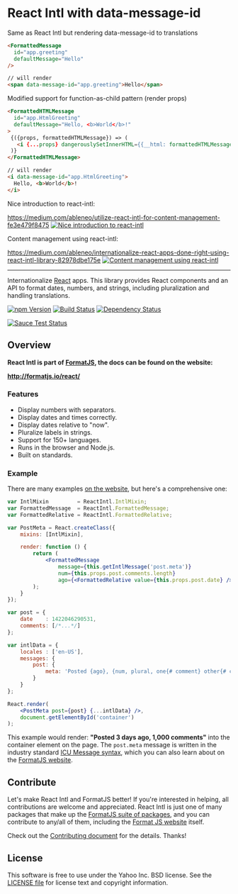 React Intl with data-message-id
==========

Same as React Intl but rendering data-message-id to translations
```html
<FormattedMessage 
  id="app.greeting" 
  defaultMessage="Hello" 
/>

// will render
<span data-message-id="app.greeting">Hello</span>
```

Modified support for function-as-child pattern (render props)
```html
<FormattedHTMLMessage 
  id="app.HtmlGreeting" 
  defaultMessage="Hello, <b>World</b>!"
>
 {({props, formattedHTMLMessage}) => (
   <i {...props} dangerouslySetInnerHTML={{__html: formattedHTMLMessage}} />
 )}
</FormattedHTMLMessage>

// will render
<i data-message-id="app.HtmlGreeting">
  Hello, <b>World</b>!
</i>
```

Nice introduction to react-intl:

https://medium.com/ableneo/utilize-react-intl-for-content-management-fe3e479f8475
[![Nice introduction to react-intl](https://cdn-images-1.medium.com/max/800/1*dykklO0pTf1Q66-tjeFceg.jpeg)](https://medium.com/ableneo/utilize-react-intl-for-content-management-fe3e479f8475)
 
Content management using react-intl:

https://medium.com/ableneo/internationalize-react-apps-done-right-using-react-intl-library-82978dbe175e
[![Content management using react-intl](https://cdn-images-1.medium.com/max/800/1*FF3RCZlMnHZ8rhACp-qJjg.jpeg)](https://medium.com/ableneo/internationalize-react-apps-done-right-using-react-intl-library-82978dbe175e)
 

-------

Internationalize [React][] apps. This library provides React components and an API to format dates, numbers, and strings, including pluralization and handling translations.

[![npm Version][npm-badge]][npm]
[![Build Status][travis-badge]][travis]
[![Dependency Status][david-badge]][david]

[![Sauce Test Status][sauce-badge]][sauce]

Overview
--------

**React Intl is part of [FormatJS][], the docs can be found on the website:**

**<http://formatjs.io/react/>**

### Features

- Display numbers with separators.
- Display dates and times correctly.
- Display dates relative to "now".
- Pluralize labels in strings.
- Support for 150+ languages.
- Runs in the browser and Node.js.
- Built on standards.

### Example

There are many examples [on the website][React Intl], but here's a comprehensive one:

```jsx
var IntlMixin         = ReactIntl.IntlMixin;
var FormattedMessage  = ReactIntl.FormattedMessage;
var FormattedRelative = ReactIntl.FormattedRelative;

var PostMeta = React.createClass({
    mixins: [IntlMixin],

    render: function () {
        return (
            <FormattedMessage
                message={this.getIntlMessage('post.meta')}
                num={this.props.post.comments.length}
                ago={<FormattedRelative value={this.props.post.date} />} />
        );
    }
});

var post = {
    date    : 1422046290531,
    comments: [/*...*/]
};

var intlData = {
    locales : ['en-US'],
    messages: {
        post: {
            meta: 'Posted {ago}, {num, plural, one{# comment} other{# comments}}'
        }
    }
};

React.render(
    <PostMeta post={post} {...intlData} />,
    document.getElementById('container')
);
```

This example would render: **"Posted 3 days ago, 1,000 comments"** into the container element on the page. The `post.meta` message is written in the industry standard [ICU Message syntax][], which you can also learn about on the [FormatJS website][FormatJS].

Contribute
---------

Let's make React Intl and FormatJS better! If you're interested in helping, all contributions are welcome and appreciated. React Intl is just one of many packages that make up the [FormatJS suite of packages][FormatJS GitHub], and you can contribute to any/all of them, including the [Format JS website][FormatJS] itself.

Check out the [Contributing document][CONTRIBUTING] for the details. Thanks!


License
-------

This software is free to use under the Yahoo Inc. BSD license.
See the [LICENSE file][] for license text and copyright information.


[React Intl]: http://formatjs.io/react/
[npm]: https://www.npmjs.org/package/react-intl
[npm-badge]: https://img.shields.io/npm/v/react-intl.svg?style=flat-square
[david]: https://david-dm.org/yahoo/react-intl
[david-badge]: https://img.shields.io/david/yahoo/react-intl.svg?style=flat-square
[travis]: https://travis-ci.org/yahoo/react-intl
[travis-badge]: https://img.shields.io/travis/yahoo/react-intl/1.x.svg?style=flat-square
[sauce]: https://saucelabs.com/u/react-intl
[sauce-badge]: https://saucelabs.com/browser-matrix/react-intl.svg
[React]: http://facebook.github.io/react/
[FormatJS]: http://formatjs.io/
[FormatJS GitHub]: http://formatjs.io/github/
[ICU Message syntax]: http://formatjs.io/guide/#messageformat-syntax
[CONTRIBUTING]: https://github.com/yahoo/react-intl/blob/master/CONTRIBUTING.md
[LICENSE file]: https://github.com/yahoo/react-intl/blob/master/LICENSE.md
